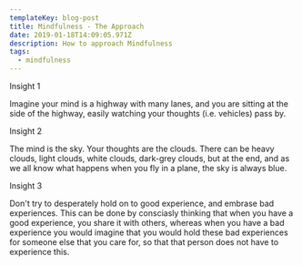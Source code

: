 ```yaml
---
templateKey: blog-post
title: Mindfulness - The Approach
date: 2019-01-18T14:09:05.971Z
description: How to approach Mindfulness
tags:
  - mindfulness
---
```

Insight 1

Imagine your mind is a highway with many lanes, and you are sitting at the side of the highway, easily watching your thoughts (i.e. vehicles) pass by.

Insight 2

The mind is the sky. Your thoughts are the clouds. There can be heavy clouds, light clouds, white clouds, dark-grey clouds, but at the end, and as we all know what happens when you fly in a plane, the sky is always blue.

Insight 3

Don't try to desperately hold on to good experience, and embrase bad experiences. This can be done by consciasly thinking that when you have a good experience, you share it with others, whereas when you have a bad experience you would imagine that you would hold these bad experiences for someone else that you care for, so that that person does not have to experience this.
